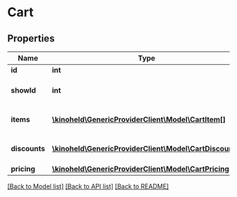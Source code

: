 # Cart

## Properties
Name | Type | Description | Notes
------------ | ------------- | ------------- | -------------
**id** | **int** | Cart ID | 
**showId** | **int** | Show ID the cart is attached to. | 
**items** | [**\kinoheld\GenericProviderClient\Model\CartItem[]**](CartItem.md) | Items added to the cart. | [optional] 
**discounts** | [**\kinoheld\GenericProviderClient\Model\CartDiscount[]**](CartDiscount.md) | Discounts applied to the cart. | [optional] 
**pricing** | [**\kinoheld\GenericProviderClient\Model\CartPricing**](CartPricing.md) |  | [optional] 

[[Back to Model list]](../README.md#documentation-for-models) [[Back to API list]](../README.md#documentation-for-api-endpoints) [[Back to README]](../README.md)

